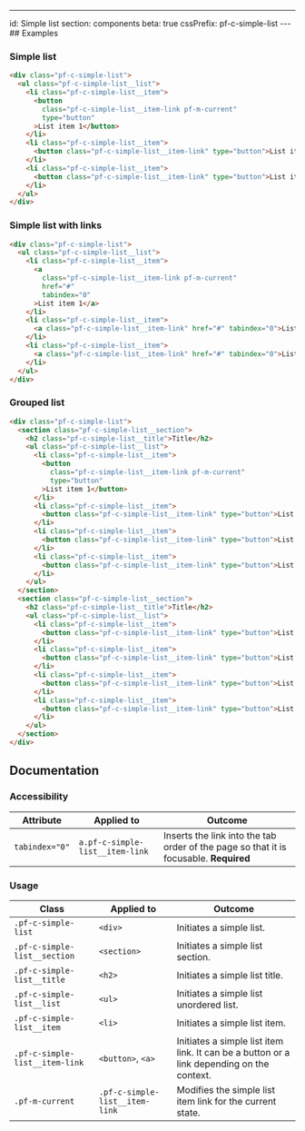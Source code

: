 ---
id: Simple list
section: components
beta: true
cssPrefix: pf-c-simple-list
---## Examples

### Simple list

```html
<div class="pf-c-simple-list">
  <ul class="pf-c-simple-list__list">
    <li class="pf-c-simple-list__item">
      <button
        class="pf-c-simple-list__item-link pf-m-current"
        type="button"
      >List item 1</button>
    </li>
    <li class="pf-c-simple-list__item">
      <button class="pf-c-simple-list__item-link" type="button">List item 2</button>
    </li>
    <li class="pf-c-simple-list__item">
      <button class="pf-c-simple-list__item-link" type="button">List item 3</button>
    </li>
  </ul>
</div>

```

### Simple list with links

```html
<div class="pf-c-simple-list">
  <ul class="pf-c-simple-list__list">
    <li class="pf-c-simple-list__item">
      <a
        class="pf-c-simple-list__item-link pf-m-current"
        href="#"
        tabindex="0"
      >List item 1</a>
    </li>
    <li class="pf-c-simple-list__item">
      <a class="pf-c-simple-list__item-link" href="#" tabindex="0">List item 2</a>
    </li>
    <li class="pf-c-simple-list__item">
      <a class="pf-c-simple-list__item-link" href="#" tabindex="0">List item 3</a>
    </li>
  </ul>
</div>

```

### Grouped list

```html
<div class="pf-c-simple-list">
  <section class="pf-c-simple-list__section">
    <h2 class="pf-c-simple-list__title">Title</h2>
    <ul class="pf-c-simple-list__list">
      <li class="pf-c-simple-list__item">
        <button
          class="pf-c-simple-list__item-link pf-m-current"
          type="button"
        >List item 1</button>
      </li>
      <li class="pf-c-simple-list__item">
        <button class="pf-c-simple-list__item-link" type="button">List item 2</button>
      </li>
      <li class="pf-c-simple-list__item">
        <button class="pf-c-simple-list__item-link" type="button">List item 3</button>
      </li>
      <li class="pf-c-simple-list__item">
        <button class="pf-c-simple-list__item-link" type="button">List item 4</button>
      </li>
    </ul>
  </section>
  <section class="pf-c-simple-list__section">
    <h2 class="pf-c-simple-list__title">Title</h2>
    <ul class="pf-c-simple-list__list">
      <li class="pf-c-simple-list__item">
        <button class="pf-c-simple-list__item-link" type="button">List item 1</button>
      </li>
      <li class="pf-c-simple-list__item">
        <button class="pf-c-simple-list__item-link" type="button">List item 2</button>
      </li>
      <li class="pf-c-simple-list__item">
        <button class="pf-c-simple-list__item-link" type="button">List item 3</button>
      </li>
      <li class="pf-c-simple-list__item">
        <button class="pf-c-simple-list__item-link" type="button">List item 4</button>
      </li>
    </ul>
  </section>
</div>

```

## Documentation

### Accessibility

| Attribute      | Applied to                      | Outcome                                                                               |
| -------------- | ------------------------------- | ------------------------------------------------------------------------------------- |
| `tabindex="0"` | `a.pf-c-simple-list__item-link` | Inserts the link into the tab order of the page so that it is focusable. **Required** |

### Usage

| Class                          | Applied to                     | Outcome                                                                                   |
| ------------------------------ | ------------------------------ | ----------------------------------------------------------------------------------------- |
| `.pf-c-simple-list`            | `<div>`                        | Initiates a simple list.                                                                  |
| `.pf-c-simple-list__section`   | `<section>`                    | Initiates a simple list section.                                                          |
| `.pf-c-simple-list__title`     | `<h2>`                         | Initiates a simple list title.                                                            |
| `.pf-c-simple-list__list`      | `<ul>`                         | Initiates a simple list unordered list.                                                   |
| `.pf-c-simple-list__item`      | `<li>`                         | Initiates a simple list item.                                                             |
| `.pf-c-simple-list__item-link` | `<button>`, `<a>`              | Initiates a simple list item link. It can be a button or a link depending on the context. |
| `.pf-m-current`                | `.pf-c-simple-list__item-link` | Modifies the simple list item link for the current state.                                 |
